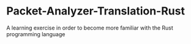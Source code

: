 # Packet-Analyzer-Translation-Rust
A learning exercise in order to become more familiar with the Rust programming language
